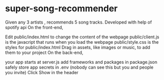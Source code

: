 # super-song-recommender
Given any 3 artists , recommends 5 song tracks. Developed with help of spotify api
On the front-end,

Edit public/index.html to change the content of the webpage
public/client.js is the javacript that runs when you load the webpage
public/style.css is the styles for public/index.html
Drag in assets, like images or music, to add them to your project
On the back-end,

your app starts at server.js
add frameworks and packages in package.json
safely store app secrets in .env (nobody can see this but you and people you invite)
Click Show in the header 
